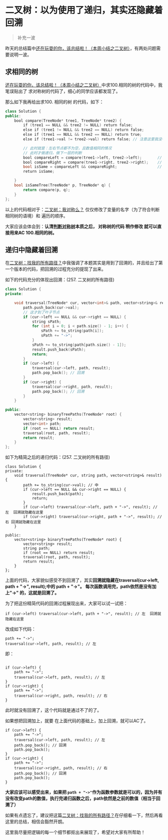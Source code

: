 

# 二叉树：以为使用了递归，其实还隐藏着回溯

> 补充一波

昨天的总结篇中[还在玩耍的你，该总结啦！（本周小结之二叉树）](https://mp.weixin.qq.com/s/QMBUTYnoaNfsVHlUADEzKg)，有两处问题需要说明一波。

## 求相同的树

[还在玩耍的你，该总结啦！（本周小结之二叉树）](https://mp.weixin.qq.com/s/QMBUTYnoaNfsVHlUADEzKg)中求100.相同的树的代码中，我笔误贴出了 求对称树的代码了，细心的同学应该都发现了。

那么如下我再给出求100. 相同的树 的代码，如下：

```C++
class Solution {
public:
    bool compare(TreeNode* tree1, TreeNode* tree2) {
        if (tree1 == NULL && tree2 != NULL) return false;
        else if (tree1 != NULL && tree2 == NULL) return false;
        else if (tree1 == NULL && tree2 == NULL) return true;
        else if (tree1->val != tree2->val) return false; // 注意这里我没有使用else

        // 此时就是：左右节点都不为空，且数值相同的情况
        // 此时才做递归，做下一层的判断
        bool compareLeft = compare(tree1->left, tree2->left);       // 左子树：左、 右子树：左
        bool compareRight = compare(tree1->right, tree2->right);    // 左子树：右、 右子树：右
        bool isSame = compareLeft && compareRight;                  // 左子树：中、 右子树：中（逻辑处理）
        return isSame;

    }
    bool isSameTree(TreeNode* p, TreeNode* q) {
        return compare(p, q);
    }
};
```

以上的代码相对于：[二叉树：我对称么？](https://mp.weixin.qq.com/s/Kgf0gjvlDlNDfKIH2b1Oxg) 仅仅修改了变量的名字（为了符合判断相同树的语境）和 遍历的顺序。

大家应该会体会到：**认清[判断对称树](https://mp.weixin.qq.com/s/Kgf0gjvlDlNDfKIH2b1Oxg)本质之后， 对称树的代码 稍作修改 就可以直接用来AC 100.相同的树。**

## 递归中隐藏着回溯

在[二叉树：找我的所有路径？](https://mp.weixin.qq.com/s/Osw4LQD2xVUnCJ-9jrYxJA)中我强调了本题其实是用到了回溯的，并且给出了第一个版本的代码，把回溯的过程充分的提现了出来。

如下的代码充分的体现出回溯：(257. 二叉树的所有路径)

```C++
class Solution {
private:

    void traversal(TreeNode* cur, vector<int>& path, vector<string>& result) {
        path.push_back(cur->val);
        // 这才到了叶子节点
        if (cur->left == NULL && cur->right == NULL) {
            string sPath;
            for (int i = 0; i < path.size() - 1; i++) {
                sPath += to_string(path[i]);
                sPath += "->";
            }
            sPath += to_string(path[path.size() - 1]);
            result.push_back(sPath);
            return;
        }
        if (cur->left) {
            traversal(cur->left, path, result);
            path.pop_back(); // 回溯
        }
        if (cur->right) {
            traversal(cur->right, path, result);
            path.pop_back(); // 回溯
        }
    }

public:
    vector<string> binaryTreePaths(TreeNode* root) {
        vector<string> result;
        vector<int> path;
        if (root == NULL) return result;
        traversal(root, path, result);
        return result;
    }
};
```


如下为精简之后的递归代码：(257. 二叉树的所有路径)
```
class Solution {
private:
    void traversal(TreeNode* cur, string path, vector<string>& result) {
        path += to_string(cur->val); // 中
        if (cur->left == NULL && cur->right == NULL) {
            result.push_back(path);
            return;
        }
        if (cur->left) traversal(cur->left, path + "->", result); // 左  回溯就隐藏在这里
        if (cur->right) traversal(cur->right, path + "->", result); // 右 回溯就隐藏在这里
    }

public:
    vector<string> binaryTreePaths(TreeNode* root) {
        vector<string> result;
        string path;
        if (root == NULL) return result;
        traversal(root, path, result);
        return result;
    }
};
```

上面的代码，大家貌似感受不到回溯了，其实**回溯就隐藏在traversal(cur->left, path + "->", result);中的 path + "->"。  每次函数调用完，path依然是没有加上"->" 的，这就是回溯了。**

为了把这份精简代码的回溯过程展现出来，大家可以试一试把：

```
if (cur->left) traversal(cur->left, path + "->", result); // 左  回溯就隐藏在这里
```

改成如下代码：

```
path += "->";
traversal(cur->left, path, result); // 左
```

即：

```

if (cur->left) {
    path += "->";
    traversal(cur->left, path, result); // 左
}
if (cur->right) {
    path += "->";
    traversal(cur->right, path, result); // 右
}
```

此时就没有回溯了，这个代码就是通过不了的了。

如果想把回溯加上，就要 在上面代码的基础上，加上回溯，就可以AC了。

```
if (cur->left) {
    path += "->";
    traversal(cur->left, path, result); // 左
    path.pop_back(); // 回溯
    path.pop_back();
}
if (cur->right) {
    path += "->";
    traversal(cur->right, path, result); // 右
    path.pop_back(); // 回溯
    path.pop_back();
}
```

**大家应该可以感受出来，如果把 `path + "->"`作为函数参数就是可以的，因为并有没有改变path的数值，执行完递归函数之后，path依然是之前的数值（相当于回溯了）**

如果有点遗忘了，建议把这篇[二叉树：找我的所有路径？](https://mp.weixin.qq.com/s/Osw4LQD2xVUnCJ-9jrYxJA)在仔细看一下，然后再看这里的总结，相信会豁然开朗。

这里我尽量把逻辑的每一个细节都抠出来展现了，希望对大家有所帮助！



